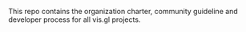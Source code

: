 This repo contains the organization charter, community guideline and developer process for all vis.gl projects.
